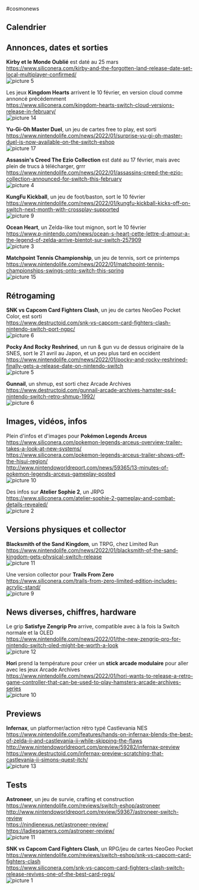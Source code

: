 #cosmonews  
  
## Calendrier  
  
## Annonces, dates et sorties  
  
**Kirby et le Monde Oublié** est daté au 25 mars  
https://www.siliconera.com/kirby-and-the-forgotten-land-release-date-set-local-multiplayer-confirmed/  
![picture 5](https://i.imgur.com/bozGVfCm.png)  
  
Les jeux **Kingdom Hearts** arrivent le 10 février, en version cloud comme annoncé précédemment  
https://www.siliconera.com/kingdom-hearts-switch-cloud-versions-release-in-february/  
![picture 14](https://i.imgur.com/MD3Q0Z0m.png)  
  
**Yu-Gi-Oh Master Duel**, un jeu de cartes free to play, est sorti  
https://www.nintendolife.com/news/2022/01/surprise-yu-gi-oh-master-duel-is-now-available-on-the-switch-eshop  
![picture 17](https://i.imgur.com/FXiFELFm.jpg)  
  
**Assassin's Creed The Ezio Collection** est daté au 17 février, mais avec plein de trucs à télécharger, grrr  
https://www.nintendolife.com/news/2022/01/assassins-creed-the-ezio-collection-announced-for-switch-this-february  
![picture 4](https://i.imgur.com/lNQJP0Vm.png)  
  
**KungFu Kickball**, un jeu de foot/baston, sort le 10 février  
https://www.nintendolife.com/news/2022/01/kungfu-kickball-kicks-off-on-switch-next-month-with-crossplay-supported  
![picture 9](https://i.imgur.com/5xLpbgwm.png)  
  
**Ocean Heart**, un Zelda-like tout mignon, sort le 10 février  
https://www.p-nintendo.com/news/ocean-s-heart-cette-lettre-d-amour-a-the-legend-of-zelda-arrive-bientot-sur-switch-257909  
![picture 3](https://i.imgur.com/YD0p7BPm.png)  
  
**Matchpoint Tennis Championship**, un jeu de tennis, sort ce printemps  
https://www.nintendolife.com/news/2022/01/matchpoint-tennis-championships-swings-onto-switch-this-spring  
![picture 15](https://i.imgur.com/yd5HJYOm.png)  
  
## Rétrogaming  
  
**SNK vs Capcom Card Fighters Clash**, un jeu de cartes NeoGeo Pocket Color, est sorti  
https://www.destructoid.com/snk-vs-capcom-card-fighters-clash-nintendo-switch-port-ngpc/  
![picture 6](https://i.imgur.com/9p4ed5Zm.jpg)  
  
**Pocky And Rocky Reshrined**, un run & gun vu de dessus originaire de la SNES, sort le 21 avril au Japon, et un peu plus tard en occident  
https://www.nintendolife.com/news/2022/01/pocky-and-rocky-reshrined-finally-gets-a-release-date-on-nintendo-switch  
![picture 5](https://i.imgur.com/rB1gjPlm.jpg)  
  
**Gunnail**, un shmup, est sorti chez Arcade Archives  
https://www.destructoid.com/gunnail-arcade-archives-hamster-ps4-nintendo-switch-retro-shmup-1992/  
![picture 6](https://i.imgur.com/5ZTFhh5m.png)  

## Images, vidéos, infos  
  
Plein d'infos et d'images pour **Pokémon Legends Arceus**  
https://www.siliconera.com/pokemon-legends-arceus-overview-trailer-takes-a-look-at-new-systems/  
https://www.siliconera.com/pokemon-legends-arceus-trailer-shows-off-the-hisui-region/  
http://www.nintendoworldreport.com/news/59365/13-minutes-of-pokemon-legends-arceus-gameplay-posted  
![picture 10](https://i.imgur.com/Ks2RKqQm.png)  
  
Des infos sur **Atelier Sophie 2**, un JRPG  
https://www.siliconera.com/atelier-sophie-2-gameplay-and-combat-details-revealed/  
![picture 2](https://i.imgur.com/bLQQ9Z7m.png)  
  
## Versions physiques et collector  
  
**Blacksmith of the Sand Kingdom**, un TRPG, chez Limited Run  
https://www.nintendolife.com/news/2022/01/blacksmith-of-the-sand-kingdom-gets-physical-switch-release  
![picture 11](https://i.imgur.com/TRwp2Qhm.png)  
  
Une version collector pour **Trails From Zero**  
https://www.siliconera.com/trails-from-zero-limited-edition-includes-acrylic-stand/  
![picture 9](https://i.imgur.com/9KlVxj8m.png)  
  
## News diverses, chiffres, hardware  
  
Le grip **Satisfye Zengrip Pro** arrive, compatible avec à la fois la Switch normale et la OLED  
https://www.nintendolife.com/news/2022/01/the-new-zengrip-pro-for-nintendo-switch-oled-might-be-worth-a-look  
![picture 12](https://i.imgur.com/xqNVTO0m.jpg)  
  
**Hori** prend la température pour créer un **stick arcade modulaire** pour aller avec les jeux Arcade Archives  
https://www.nintendolife.com/news/2022/01/hori-wants-to-release-a-retro-game-controller-that-can-be-used-to-play-hamsters-arcade-archives-series  
![picture 10](https://i.imgur.com/zKvsAWIm.png)  
  
## Previews  
  
**Infernax**, un platformer/action rétro typé Castlevania NES  
https://www.nintendolife.com/features/hands-on-infernax-blends-the-best-of-zelda-ii-and-castlevania-ii-while-skipping-the-flaws  
http://www.nintendoworldreport.com/preview/59282/infernax-preview  
https://www.destructoid.com/infernax-preview-scratching-that-castlevania-ii-simons-quest-itch/  
![picture 13](https://i.imgur.com/HAbuumfm.png)  
  
## Tests  
  
**Astroneer**, un jeu de survie, crafting et construction  
https://www.nintendolife.com/reviews/switch-eshop/astroneer  
http://www.nintendoworldreport.com/review/59367/astroneer-switch-review  
https://nindienexus.net/astroneer-review/  
https://ladiesgamers.com/astroneer-review/  
![picture 11](https://i.imgur.com/xEN4mhVm.png)  
  
**SNK vs Capcom Card Fighters Clash**, un RPG/jeu de cartes NeoGeo Pocket  
https://www.nintendolife.com/reviews/switch-eshop/snk-vs-capcom-card-fighters-clash  
https://www.siliconera.com/snk-vs-capcom-card-fighters-clash-switch-release-revives-one-of-the-best-card-rpgs/  
![picture 1](https://i.imgur.com/QeOsBG0m.png)  
